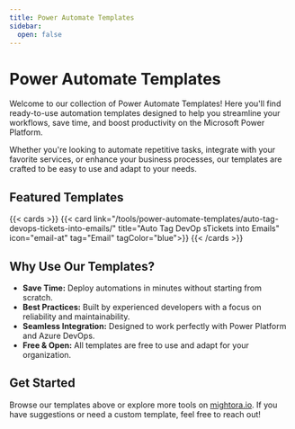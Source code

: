 ```yaml
---
title: Power Automate Templates 
sidebar:
  open: false
---
```



# Power Automate Templates

Welcome to our collection of Power Automate Templates! Here you'll find ready-to-use automation templates designed to help you streamline your workflows, save time, and boost productivity on the Microsoft Power Platform.

Whether you're looking to automate repetitive tasks, integrate with your favorite services, or enhance your business processes, our templates are crafted to be easy to use and adapt to your needs.

## Featured Templates

{{< cards >}}
  {{< card link="/tools/power-automate-templates/auto-tag-devops-tickets-into-emails/" title="Auto Tag DevOp sTickets into Emails" icon="email-at" tag="Email" tagColor="blue">}}
{{< /cards >}}

## Why Use Our Templates?
- **Save Time:** Deploy automations in minutes without starting from scratch.
- **Best Practices:** Built by experienced developers with a focus on reliability and maintainability.
- **Seamless Integration:** Designed to work perfectly with Power Platform and Azure DevOps.
- **Free & Open:** All templates are free to use and adapt for your organization.

## Get Started
Browse our templates above or explore more tools on [mightora.io](/). If you have suggestions or need a custom template, feel free to reach out!

